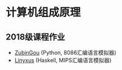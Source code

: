 # 计算机组成原理

## 2018级课程作业

- [ZubinGou](https://github.com/ZubinGou/8086-emulator) (Python, 8086汇编语言模拟器)
- [Linyxus](https://github.com/Linyxus/mips-hike) (Haskell, MIPS汇编语言模拟器)

